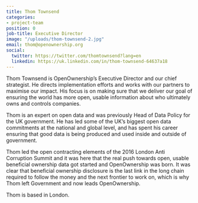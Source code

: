 ```yaml
---
title: Thom Townsend
categories:
- project-team
position: 0
job-title: Executive Director
image: "/uploads/thom-townsend-2.jpg"
email: thom@openownership.org
social:
  twitter: https://twitter.com/thomtownsend?lang=en
  linkedin: https://uk.linkedin.com/in/thom-townsend-64637a18
---
```

Thom Townsend is OpenOwnership’s Executive Director and our chief strategist. He directs implementation efforts and works with our partners to maximise our impact. His focus is on making sure that we deliver our goal of ensuring the world has more open, usable information about who ultimately owns and controls companies.

Thom is an expert on open data and was previously Head of Data Policy for the UK government. He has led some of the UK’s biggest open data commitments at the national and global level, and has spent his career ensuring that good data is being produced and used inside and outside of government.

Thom led the open contracting elements of the 2016 London Anti Corruption Summit and it was here that the real push towards open, usable beneficial ownership data got started and OpenOwnership was born. It was clear that beneficial ownership disclosure is the last link in the long chain required to follow the money and the next frontier to work on, which is why Thom left Government and now leads OpenOwnership.

Thom is based in London.
